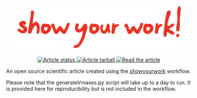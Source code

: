 <p align="center">
<a href="https://github.com/showyourwork/showyourwork">
<img width = "450" src="https://raw.githubusercontent.com/showyourwork/.github/main/images/showyourwork.png" alt="showyourwork"/>
</a>
<br>
<br>
<a href="https://github.com/lmorabit/ILT_simulation_comparison/actions/workflows/build.yml">
<img src="https://github.com/lmorabit/ILT_simulation_comparison/actions/workflows/build.yml/badge.svg?branch=main" alt="Article status"/>
</a>
<a href="https://github.com/lmorabit/ILT_simulation_comparison/raw/main-pdf/arxiv.tar.gz">
<img src="https://img.shields.io/badge/article-tarball-blue.svg?style=flat" alt="Article tarball"/>
</a>
<a href="https://github.com/lmorabit/ILT_simulation_comparison/raw/main-pdf/ms.pdf">
<img src="https://img.shields.io/badge/article-pdf-blue.svg?style=flat" alt="Read the article"/>
</a>
</p>

An open source scientific article created using the [showyourwork](https://github.com/showyourwork/showyourwork) workflow.

Please note that the generateVmaxes.py script will take up to a day to run. It is provided here for reproducibility but is not included in the workflow.
